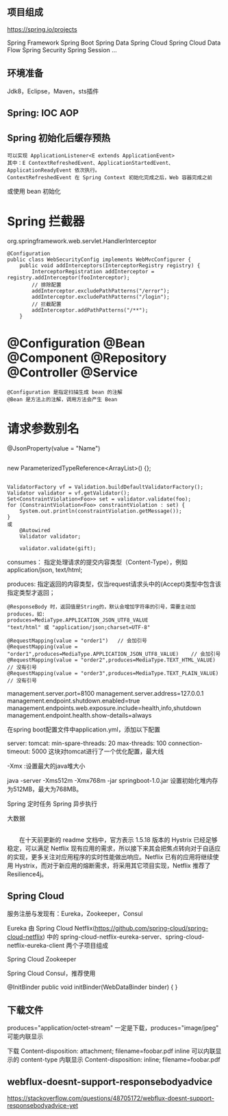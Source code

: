## 项目组成

https://spring.io/projects

Spring Framework
Spring Boot
Spring Data
Spring Cloud
Spring Cloud Data Flow
Spring Security
Spring Session
...


## 环境准备

Jdk8，Eclipse，Maven，sts插件

## Spring: IOC AOP

## Spring 初始化后缓存预热

	可以实现 ApplicationListener<E extends ApplicationEvent>  
	其中：E ContextRefreshedEvent、ApplicationStartedEvent、ApplicationReadyEvent 依次执行。
	ContextRefreshedEvent 在 Spring Context 初始化完成之后，Web 容器完成之前

或使用 bean 初始化

# Spring 拦截器

org.springframework.web.servlet.HandlerInterceptor

```
@Configuration
public class WebSecurityConfig implements WebMvcConfigurer {
	public void addInterceptors(InterceptorRegistry registry) {
		InterceptorRegistration addInterceptor = registry.addInterceptor(fooInterceptor);
		// 排除配置
		addInterceptor.excludePathPatterns("/error");
		addInterceptor.excludePathPatterns("/login");
		// 拦截配置
		addInterceptor.addPathPatterns("/**");
	}
```

# @Configuration @Bean @Component @Repository @Controller @Service

	@Configuration 是指定扫描生成 bean 的注解
	@Bean 是方法上的注解，调用方法会产生 Bean


# 请求参数别名

   @JsonProperty(value = "Name")  

##

new ParameterizedTypeReference<ArrayList<String>>() {};

## 
```
ValidatorFactory vf = Validation.buildDefaultValidatorFactory();
Validator validator = vf.getValidator();
Set<ConstraintViolation<Foo>> set = validator.validate(foo);
for (ConstraintViolation<Foo> constraintViolation : set) {
    System.out.println(constraintViolation.getMessage());
}
或
	@Autowired
	Validator validator;
	
	validator.validate(gift);
```

consumes： 指定处理请求的提交内容类型（Content-Type），例如application/json, text/html;

produces: 指定返回的内容类型，仅当request请求头中的(Accept)类型中包含该指定类型才返回；

```
@ResponseBody 时，返回值是String的，默认会增加字符串的引号，需要主动加 produces，如:
produces=MediaType.APPLICATION_JSON_UTF8_VALUE
"text/html" 或 "application/json;charset=UTF-8"

@RequestMapping(value = "order1")	// 会加引号
@RequestMapping(value = "order1",produces=MediaType.APPLICATION_JSON_UTF8_VALUE)	// 会加引号
@RequestMapping(value = "order2",produces=MediaType.TEXT_HTML_VALUE)	// 没有引号
@RequestMapping(value = "order3",produces=MediaType.TEXT_PLAIN_VALUE)	// 没有引号
```

management.server.port=8100
management.server.address=127.0.0.1
management.endpoint.shutdown.enabled=true
management.endpoints.web.exposure.include=health,info,shutdown
management.endpoint.health.show-details=always

在spring boot配置文件中application.yml，添加以下配置

server:
  tomcat:
    min-spare-threads: 20
    max-threads: 100
  connection-timeout: 5000
 这块对tomcat进行了一个优化配置，最大线

-Xmx :设置最大的java堆大小

java -server -Xms512m -Xmx768m  -jar springboot-1.0.jar
设置初始化堆内存为512MB，最大为768MB。

Spring 定时任务
Spring 异步执行

大数据


## 

　　在十天前更新的 readme 文档中，官方表示 1.5.18 版本的 Hystrix 已经足够稳定，可以满足 Netflix 现有应用的需求，所以接下来其会把焦点转向对于自适应的实现，更多关注对应用程序的实时性能做出响应。Netflix 已有的应用将继续使用 Hystrix，而对于新应用的熔断需求，将采用其它项目实现，Netflix 推荐了 Resilience4j。

## Spring Cloud

服务注册与发现有：Eureka，Zookeeper，Consul

Eureka 由 Spring Cloud Netflix(https://github.com/spring-cloud/spring-cloud-netflix) 中的 spring-cloud-netflix-eureka-server、spring-cloud-netflix-eureka-client 两个子项目组成

Spring Cloud Zookeeper

Spring Cloud Consul，推荐使用

  @InitBinder
  public void initBinder(WebDataBinder binder) {
  }

## 下载文件

produces="application/octet-stream" 一定是下载，produces="image/jpeg" 可能内联显示

下载
Content-disposition: attachment; filename=foobar.pdf
inline 可以内联显示的 content-type 内联显示
Content-disposition: inline; filename=foobar.pdf

## webflux-doesnt-support-responsebodyadvice

https://stackoverflow.com/questions/48705172/webflux-doesnt-support-responsebodyadvice-yet